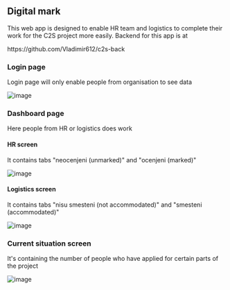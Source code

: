 <h2>Digital mark</h2>

<p>This web app is designed to enable HR team and logistics to complete their work for the C2S project more easily. 
  Backend for this app is at </p> https://github.com/Vladimir612/c2s-back

<h3>Login page</h2>
<p>Login page will only enable people from organisation to see data</p>

![image](https://user-images.githubusercontent.com/53167193/169710876-0123d8b6-424e-47f1-b65d-c73412c92b72.png)

<h3>Dashboard page</h3>
<p>Here people from HR or logistics does work</p>

<h4>HR screen</h4>
<p>It contains tabs "neocenjeni (unmarked)" and "ocenjeni (marked)"</p>

![image](https://user-images.githubusercontent.com/53167193/169710845-ca78bd3f-8525-4182-97a7-3ee9c60c8913.png)

<h4>Logistics screen</h4>
<p>It contains tabs "nisu smesteni (not accommodated)" and "smesteni (accommodated)"</p>

![image](https://user-images.githubusercontent.com/53167193/169711140-0187f181-76b8-4dc1-853d-39c8c27853b1.png)

<h3>Current situation screen</h3>
<p>It's containing the number of people who have applied for certain parts of the project</p>

![image](https://user-images.githubusercontent.com/53167193/169710859-5e609b86-5ab6-4794-beb5-4cde1e7b96c3.png)
